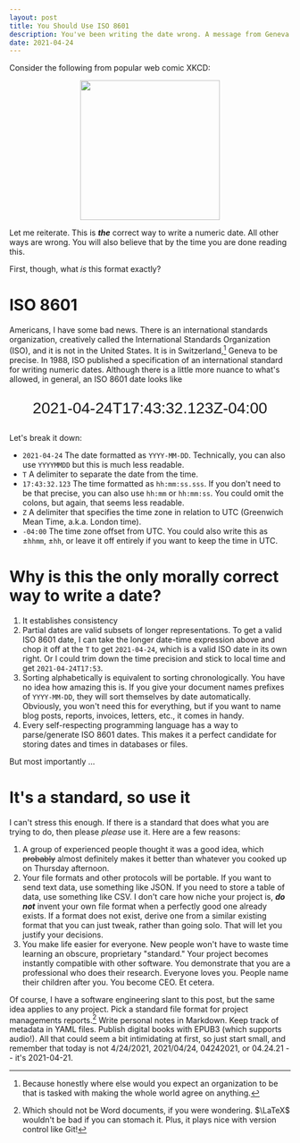 ```yaml
---
layout: post
title: You Should Use ISO 8601
description: You've been writing the date wrong. A message from Geneva. How to win friends and influence people.
date: 2021-04-24
---
```


Consider the following from popular web comic XKCD:
<p style="text-align:center">
    <img src="https://imgs.xkcd.com/comics/iso_8601.png" width="250">
</p>

Let me reiterate. This is ***the*** correct way to write a numeric date. All other ways are wrong. You will also believe that by the time you are done reading this.

First, though, what *is* this format exactly?

# ISO 8601
Americans, I have some bad news. There is an international standards organization, creatively called the International Standards Organization (ISO), and it is not in the United States. It is in Switzerland,[^1] Geneva to be precise. In 1988, ISO published a specification of an international standard for writing numeric dates. Although there is a little more nuance to what's allowed, in general, an ISO 8601 date looks like

<p style="text-align:center;font-family:sans-serif;font-size:2em">
2021-04-24T17:43:32.123Z-04:00
</p>

Let's break it down:
- `2021-04-24` The date formatted as `YYYY-MM-DD`. Technically, you can also use `YYYYMMDD` but this is much less readable.
- `T` A delimiter to separate the date from the time.
- `17:43:32.123` The time formatted as `hh:mm:ss.sss`. If you don't need to be that precise, you can also use `hh:mm` or `hh:mm:ss`. You could omit the colons, but again, that seems less readable.
- `Z` A delimiter that specifies the time zone in relation to UTC (Greenwich Mean Time, a.k.a. London time).
- `-04:00` The time zone offset from UTC. You could also write this as &pm;`hhmm`, &pm;`hh`, or leave it off entirely if you want to keep the time in UTC. 

# Why is this the only morally correct way to write a date?
1. It establishes consistency
2. Partial dates are valid subsets of longer representations. To get a valid ISO 8601 date, I can take the longer date-time expression above and chop it off at the `T` to get `2021-04-24`, which is a valid ISO date in its own right. Or I could trim down the time precision and stick to local time and get `2021-04-24T17:53`.
3. Sorting alphabetically is equivalent to sorting chronologically. You have no idea how amazing this is. If you give your document names prefixes of `YYYY-MM-DD`, they will sort themselves by date automatically. Obviously, you won't need this for everything, but if you want to name blog posts, reports, invoices, letters, etc., it comes in handy.
4. Every self-respecting programming language has a way to parse/generate ISO 8601 dates. This makes it a perfect candidate for storing dates and times in databases or files.

But most importantly ...

# It's a standard, so use it
I can't stress this enough. If there is a standard that does what you are trying to do, then please *please* use it. Here are a few reasons:
1. A group of experienced people thought it was a good idea, which ~~probably~~ almost definitely makes it better than whatever you cooked up on Thursday afternoon.
2. Your file formats and other protocols will be portable. If you want to send text data, use something like JSON. If you need to store a table of data, use something like CSV. I don't care how niche your project is, ***do not*** invent your own file format when a perfectly good one already exists. If a format does not exist, derive one from a similar existing format that you can just tweak, rather than going solo. That will let you justify your decisions.
3. You make life easier for everyone. New people won't have to waste time learning an obscure, proprietary "standard." Your project becomes instantly compatible with other software. You demonstrate that you are a professional who does their research. Everyone loves you. People name their children after you. You become CEO. Et cetera.

Of course, I have a software engineering slant to this post, but the same idea applies to any project. Pick a standard file format for project managements reports.[^2] Write personal notes in Markdown. Keep track of metadata in YAML files. Publish digital books with EPUB3 (which supports audio!). All that could seem a bit intimidating at first, so just start small, and remember that today is not 4/24/2021, 2021/04/24, 04242021, or 04.24.21 -- it's 2021-04-21.


[^1]: Because honestly where else would you expect an organization to be that is tasked with making the whole world agree on anything.

[^2]: Which should not be Word documents, if you were wondering. $\LaTeX$ wouldn't be bad if you can stomach it. Plus, it plays nice with version control like Git!


